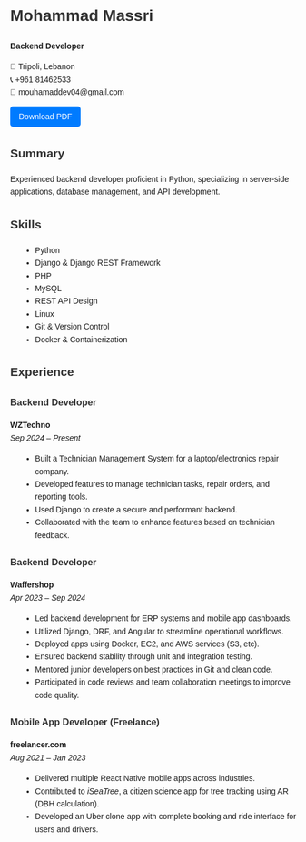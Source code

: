 <head>
  <meta charset="UTF-8">
  <title>Mohammad Massri - Backend Developer</title>
  <style>
    body {
      font-family: Arial, sans-serif;
      line-height: 1.6;
      margin: 40px;
    }
    h1, h2, h3 {
      color: #333;
    }
    .button-container {
      margin-top: 10px;
    }
    .download-btn {
      padding: 10px 15px;
      font-size: 14px;
      color: white;
      background-color: #007BFF;
      border: none;
      border-radius: 5px;
      cursor: pointer;
    }
    ul {
      list-style-type: disc;
      margin-left: 20px;
    }
  </style>
  
<div id="resume">

<h1>Mohammad Massri</h1>
  <p><strong>Backend Developer</strong></p>
  <p>📍 Tripoli, Lebanon<br>
     📞 +961 81462533<br>
     📧 mouhamaddev04@gmail.com</p>

  <div class="button-container">
    <button class="download-btn" onclick="downloadPDF()">Download PDF</button>
  </div>

  <h2>Summary</h2>
  <p>Experienced backend developer proficient in Python, specializing in server-side applications, database management, and API development.</p>

  <h2>Skills</h2>
  <ul>
    <li>Python</li>
    <li>Django & Django REST Framework</li>
    <li>PHP</li>
    <li>MySQL</li>
    <li>REST API Design</li>
    <li>Linux</li>
    <li>Git & Version Control</li>
    <li>Docker & Containerization</li>
  </ul>

  <h2>Experience</h2>

  <h3>Backend Developer</h3>
  <p><strong>WZTechno</strong><br>
  <em>Sep 2024 – Present</em></p>
  <ul>
    <li>Built a Technician Management System for a laptop/electronics repair company.</li>
    <li>Developed features to manage technician tasks, repair orders, and reporting tools.</li>
    <li>Used Django to create a secure and performant backend.</li>
    <li>Collaborated with the team to enhance features based on technician feedback.</li>
  </ul>

  <h3>Backend Developer</h3>
  <p><strong>Waffershop</strong><br>
  <em>Apr 2023 – Sep 2024</em></p>
  <ul>
    <li>Led backend development for ERP systems and mobile app dashboards.</li>
    <li>Utilized Django, DRF, and Angular to streamline operational workflows.</li>
    <li>Deployed apps using Docker, EC2, and AWS services (S3, etc).</li>
    <li>Ensured backend stability through unit and integration testing.</li>
    <li>Mentored junior developers on best practices in Git and clean code.</li>
    <li>Participated in code reviews and team collaboration meetings to improve code quality.</li>
  </ul>

  <h3>Mobile App Developer (Freelance)</h3>
  <p><strong>freelancer.com</strong><br>
  <em>Aug 2021 – Jan 2023</em></p>
  <ul>
    <li>Delivered multiple React Native mobile apps across industries.</li>
    <li>Contributed to <em>iSeaTree</em>, a citizen science app for tree tracking using AR (DBH calculation).</li>
    <li>Developed an Uber clone app with complete booking and ride interface for users and drivers.</li>
  </ul>

</div>

<script src="https://cdnjs.cloudflare.com/ajax/libs/html2pdf.js/0.10.1/html2pdf.bundle.min.js"></script>
<script>
  function downloadPDF() {
    const resume = document.getElementById('resume');
    const button = document.querySelector('button');
    button.style.display = 'none';

    resume.style.fontSize = '11px';
    resume.style.margin = '0.5in';

    const opt = {
      margin:       0.3,
      filename:     'Mohammad Massri - Backend Engineer - Resume.pdf',
      image:        { type: 'jpeg', quality: 0.98 },
      html2canvas:  { scale: 1 },
      jsPDF:        { unit: 'in', format: 'a4', orientation: 'portrait' }
    };

    html2pdf().set(opt).from(resume).save().then(() => {
      button.style.display = 'inline-block';
      resume.style.fontSize = '';
      resume.style.margin = '';
    });
  }
</script>
